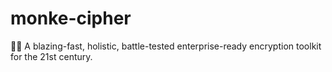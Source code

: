 # monke-cipher
🐒🔥 A blazing-fast, holistic, battle-tested enterprise-ready encryption toolkit for the 21st century. 
